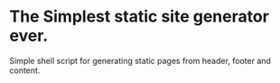 # The Simplest static site generator ever.

Simple shell script for generating static pages from header, footer and content.

